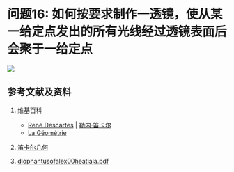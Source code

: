 # 问题16: 如何按要求制作一透镜，使从某一给定点发出的所有光线经过透镜表面后会聚于一给定点

![](/images/函数和极限/笛卡尔的《几何》中典型的推演实验/章2/问题16/1a1.jpg)

## 参考文献及资料

1. 维基百科
	- [René Descartes](https://en.wikipedia.org/wiki/Ren%C3%A9_Descartes) | [勒内·笛卡尔](https://zh.wikipedia.org/wiki/勒内·笛卡尔) 
	- [La Géométrie](https://en.wikipedia.org/wiki/La_Géométrie)

2. [笛卡尔几何](https://chuangshi.qq.com/read/47785968/4) 
3. [diophantusofalex00heatiala.pdf](https://archive.org/download/diophantusofalex00heatiala/diophantusofalex00heatiala.pdf) 




